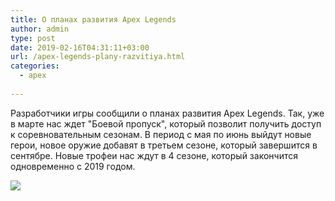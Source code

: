 ```yaml
---
title: О планах развития Apex Legends
author: admin
type: post
date: 2019-02-16T04:31:11+03:00
url: /apex-legends-plany-razvitiya.html
categories:
  - apex
             
---
```


Разработчики игры сообщили о планах развития Apex Legends. Так, уже в марте нас ждет "Боевой пропуск", который позволит получить доступ к соревновательным сезонам. В период с мая по июнь выйдут новые герои, новое оружие добавят в третьем сезоне, который завершится в сентябре. Новые трофеи нас ждут в 4 сезоне, который закончится одновременно с 2019 годом. 

<img src="https://sun1-16.userapi.com/c844618/v844618025/1a8302/mNMRYm7LhxE.jpg">